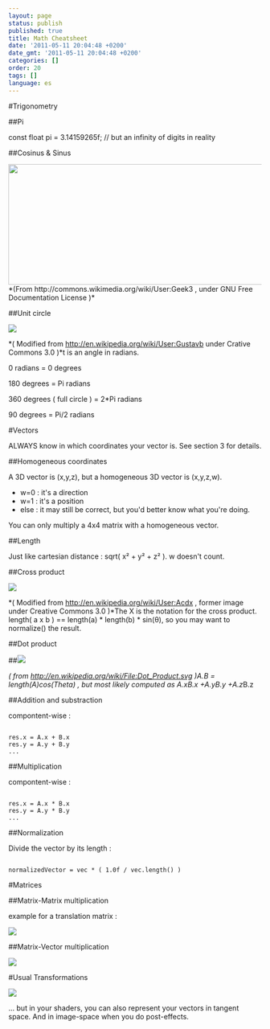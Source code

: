 ```yaml
---
layout: page
status: publish
published: true
title: Math Cheatsheet
date: '2011-05-11 20:04:48 +0200'
date_gmt: '2011-05-11 20:04:48 +0200'
categories: []
order: 20
tags: []
language: es
---
```


#Trigonometry


##Pi

const float pi = 3.14159265f; // but an infinity of digits in reality

##Cosinus & Sinus

<img class="alignnone" title="Sine_cosine_one_period" src="http://upload.wikimedia.org/wikipedia/commons/thumb/7/71/Sine_cosine_one_period.svg/600px-Sine_cosine_one_period.svg.png" alt="" width="600" height="240" />
*(From http://commons.wikimedia.org/wiki/User:Geek3 , under GNU Free Documentation License )*

##Unit circle

![]({{site.baseurl}}/assets/images/math-cheatsheet/UnitCircle.png)

*( Modified from http://en.wikipedia.org/wiki/User:Gustavb under Crative Commons 3.0 )*t is an angle in radians.

0 radians = 0 degrees

180 degrees = Pi radians

360 degrees ( full circle ) = 2*Pi radians

90 degrees = Pi/2 radians

#Vectors

ALWAYS know in which coordinates your vector is. See section 3 for details.

##Homogeneous coordinates

A 3D vector is (x,y,z), but a homogeneous 3D vector is (x,y,z,w).

* w=0 : it's a direction
* w=1 : it's a position
* else : it may still be correct, but you'd better know what you're doing.

You can only multiply a 4x4 matrix with a homogeneous vector.

##Length

Just like cartesian distance : sqrt( x&sup2; + y&sup2; + z&sup2; ). w doesn't count.

##Cross product

![]({{site.baseurl}}/assets/images/math-cheatsheet/Right_hand_rule_cross_product.png)

*( Modified from http://en.wikipedia.org/wiki/User:Acdx , former image under Creative Commons 3.0 )*The X is the notation for the cross product. length( a x b ) == length(a) * length(b) * sin(&theta;), so you may want to normalize() the result.

##Dot product


##![]({{site.baseurl}}/assets/images/math-cheatsheet/DotProduct.png)


*( from http://en.wikipedia.org/wiki/File:Dot_Product.svg )*A.B = length(A)*cos(Theta) , but most likely computed as A.x*B.x +A.y*B.y +A.z*B.z

##Addition and substraction

compontent-wise :
```

res.x = A.x + B.x
res.y = A.y + B.y
...
```

##Multiplication

compontent-wise :
```

res.x = A.x * B.x
res.y = A.y * B.y
...
```

##Normalization

Divide the vector by its length :
```

normalizedVector = vec * ( 1.0f / vec.length() )
```

#Matrices


##Matrix-Matrix multiplication

example for a translation matrix :

![]({{site.baseurl}}/assets/images/math-cheatsheet/translationExamplePosition1.png)


 

##Matrix-Vector multiplication

![]({{site.baseurl}}/assets/images/math-cheatsheet/MatrixXVect.gif)


#Usual Transformations

![]({{site.baseurl}}/assets/images/math-cheatsheet/MVP.png)


... but in your shaders, you can also represent your vectors in tangent space. And in image-space when you do post-effects.
<div id="_mcePaste" class="mcePaste" style="position: absolute; left: -10000px; top: 1254px; width: 1px; height: 1px; overflow: hidden;">res.x = A.x + B.x</div>
